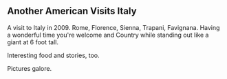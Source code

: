 
<html><h2>Another American Visits Italy</h2>
<div>
A visit to Italy in 2009. Rome, Florence, Sienna, Trapani, Favignana.
Having a wonderful time you're welcome and Country while standing 
out like a giant at 6 foot tall. 
</div>
  <p>Interesting food and stories, too.
<p>Pictures galore. 
</html>

